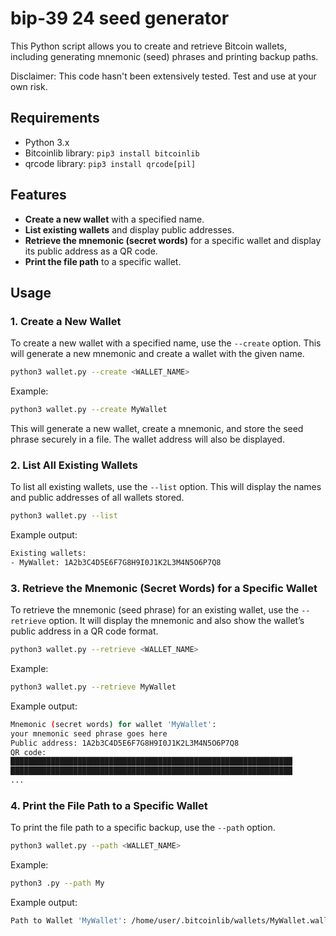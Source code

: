 # bip-39 24 seed generator

This Python script allows you to create and retrieve Bitcoin wallets, including generating mnemonic (seed) phrases and printing backup paths.

Disclaimer: This code hasn't been extensively tested. Test and use at your own risk.

## Requirements

- Python 3.x
- Bitcoinlib library: `pip3 install bitcoinlib`
- qrcode library: `pip3 install qrcode[pil]`

## Features

- **Create a new wallet** with a specified name.
- **List existing wallets** and display public addresses.
- **Retrieve the mnemonic (secret words)** for a specific wallet and display its public address as a QR code.
- **Print the file path** to a specific wallet.

## Usage

### 1. **Create a New Wallet**

To create a new wallet with a specified name, use the `--create` option. This will generate a new mnemonic and create a wallet with the given name.

```bash
python3 wallet.py --create <WALLET_NAME>
```

Example:

```bash
python3 wallet.py --create MyWallet
```

This will generate a new wallet, create a mnemonic, and store the seed phrase securely in a file. The wallet address will also be displayed.

### 2. **List All Existing Wallets**

To list all existing wallets, use the `--list` option. This will display the names and public addresses of all wallets stored.

```bash
python3 wallet.py --list
```

Example output:

```bash
Existing wallets:
- MyWallet: 1A2b3C4D5E6F7G8H9I0J1K2L3M4N5O6P7Q8
```

### 3. **Retrieve the Mnemonic (Secret Words) for a Specific Wallet**

To retrieve the mnemonic (seed phrase) for an existing wallet, use the `--retrieve` option. It will display the mnemonic and also show the wallet’s public address in a QR code format.

```bash
python3 wallet.py --retrieve <WALLET_NAME>
```

Example:

```bash
python3 wallet.py --retrieve MyWallet
```

Example output:

```bash
Mnemonic (secret words) for wallet 'MyWallet':
your mnemonic seed phrase goes here
Public address: 1A2b3C4D5E6F7G8H9I0J1K2L3M4N5O6P7Q8
QR code:
███████████████████████████████████████████████████████████████
███████████████████████████████████████████████████████████████
...
```

### 4. **Print the File Path to a Specific Wallet**

To print the file path to a specific backup, use the `--path` option.

```bash
python3 wallet.py --path <WALLET_NAME>
```

Example:

```bash
python3 .py --path My
```

Example output:

```bash
Path to Wallet 'MyWallet': /home/user/.bitcoinlib/wallets/MyWallet.wallet
```
